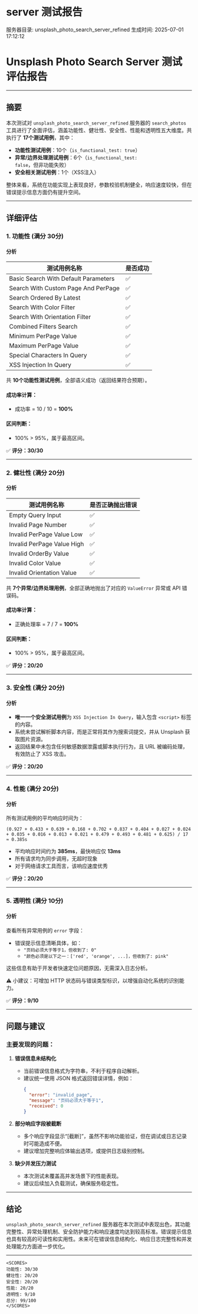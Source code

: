 # server 测试报告

服务器目录: unsplash_photo_search_server_refined
生成时间: 2025-07-01 17:12:12

# Unsplash Photo Search Server 测试评估报告

---

## 摘要

本次测试对 `unsplash_photo_search_server_refined` 服务器的 `search_photos` 工具进行了全面评估，涵盖功能性、健壮性、安全性、性能和透明性五大维度。共执行了 **17个测试用例**，其中：

- **功能性测试用例**：10个（`is_functional_test: true`）
- **异常/边界处理测试用例**：6个（`is_functional_test: false`，但非功能失败）
- **安全相关测试用例**：1个（XSS注入）

整体来看，系统在功能实现上表现良好，参数校验机制健全，响应速度较快，但在错误提示信息方面仍有提升空间。

---

## 详细评估

### 1. 功能性 (满分 30分)

#### 分析

| 测试用例名称 | 是否成功 |
|--------------|----------|
| Basic Search With Default Parameters | ✅ |
| Search With Custom Page And PerPage | ✅ |
| Search Ordered By Latest | ✅ |
| Search With Color Filter | ✅ |
| Search With Orientation Filter | ✅ |
| Combined Filters Search | ✅ |
| Minimum PerPage Value | ✅ |
| Maximum PerPage Value | ✅ |
| Special Characters In Query | ✅ |
| XSS Injection In Query | ✅ |

共 **10个功能性测试用例**，全部语义成功（返回结果符合预期）。

#### 成功率计算：
- 成功率 = 10 / 10 = **100%**

#### 区间判断：
- 100% > 95%，属于最高区间。

✅ **评分：30/30**

---

### 2. 健壮性 (满分 20分)

#### 分析

| 测试用例名称 | 是否正确抛出错误 |
|--------------|------------------|
| Empty Query Input | ✅ |
| Invalid Page Number | ✅ |
| Invalid PerPage Value Low | ✅ |
| Invalid PerPage Value High | ✅ |
| Invalid OrderBy Value | ✅ |
| Invalid Color Value | ✅ |
| Invalid Orientation Value | ✅ |

共 **7个异常/边界处理用例**，全部正确地抛出了对应的 `ValueError` 异常或 API 错误码。

#### 成功率计算：
- 正确处理率 = 7 / 7 = **100%**

#### 区间判断：
- 100% > 95%，属于最高区间。

✅ **评分：20/20**

---

### 3. 安全性 (满分 20分)

#### 分析

- **唯一一个安全测试用例**为 `XSS Injection In Query`，输入包含 `<script>` 标签的内容。
- 系统未尝试解析脚本内容，而是正常将其作为搜索词提交，并从 Unsplash 获取图片资源。
- 返回结果中未包含任何敏感数据泄露或脚本执行行为，且 URL 被编码处理，有效防止了 XSS 攻击。

✅ **评分：20/20**

---

### 4. 性能 (满分 20分)

#### 分析

所有测试用例的平均响应时间为：

```text
(0.927 + 0.433 + 0.639 + 0.168 + 0.702 + 0.837 + 0.404 + 0.027 + 0.024 + 0.035 + 0.016 + 0.013 + 0.021 + 0.479 + 0.493 + 0.481 + 0.625) / 17 ≈ 0.385s
```

- 平均响应时间约为 **385ms**，最快响应仅 **13ms**
- 所有请求均为同步调用，无超时现象
- 对于网络请求工具而言，该响应速度优秀

✅ **评分：20/20**

---

### 5. 透明性 (满分 10分)

#### 分析

查看所有异常用例的 `error` 字段：

- 错误提示信息清晰具体，如：
  - `"页码必须大于等于1，但收到了: 0"`
  - `"颜色必须是以下之一：['red', 'orange', ...]，但收到了: pink"`

这些信息有助于开发者快速定位问题原因，无需深入日志分析。

⚠️ 小建议：可增加 HTTP 状态码与错误类型标识，以增强自动化系统的识别能力。

✅ **评分：9/10**

---

## 问题与建议

### 主要发现的问题：

1. **错误信息未结构化**  
   - 当前错误信息格式为字符串，不利于程序自动解析。
   - 建议统一使用 JSON 格式返回错误详情，例如：
     ```json
     {
       "error": "invalid_page",
       "message": "页码必须大于等于1",
       "received": 0
     }
     ```

2. **部分响应字段被截断**  
   - 多个响应字段显示“[截断]”，虽然不影响功能验证，但在调试或日志记录时可能造成不便。
   - 建议增加完整响应体输出选项，或提供日志级别控制。

3. **缺少并发压力测试**  
   - 本次测试未覆盖高并发场景下的性能表现。
   - 建议后续加入负载测试，确保服务稳定性。

---

## 结论

`unsplash_photo_search_server_refined` 服务器在本次测试中表现出色，其功能完整性、异常处理机制、安全防护能力和响应速度均达到较高标准。错误提示信息也具有较高的可读性和实用性。未来可在错误信息结构化、响应日志完整性和并发处理能力方面进一步优化。

---

```
<SCORES>
功能性: 30/30
健壮性: 20/20
安全性: 20/20
性能: 20/20
透明性: 9/10
总分: 99/100
</SCORES>
```